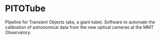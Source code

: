 PITOTube
========

PIpeline for Transient Objects (aka, a giant tube). Software to automate the calibration of astronomical data from the new optical cameras at the MMT Observatory.